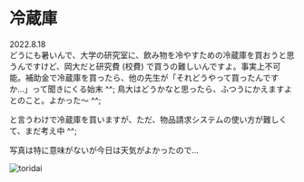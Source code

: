 # 冷蔵庫

2022.8.18<br />
どうにも暑いんで、大学の研究室に、飲み物を冷やすための冷蔵庫を買おうと思うんですけど、岡大だと研究費 (校費) で買うの難しいんですよ。事実上不可能。補助金で冷蔵庫を買ったら、他の先生が「それどうやって買ったんですか...」って聞きにくる始末 ^^; 鳥大はどうかなと思ったら、ふつうにかえますよとのこと。よかった〜 ^^;

と言うわけで冷蔵庫を買いますが、ただ、物品請求システムの使い方が難しくて、まだ考え中 ^^;

写真は特に意味がないが今日は天気がよかったので...

![toridai](toridai.jpg)
